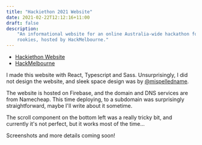 ```yaml
---
title: "Hackiethon 2021 Website"
date: 2021-02-22T12:12:16+11:00
draft: false
description:
    "An informational website for an online Australia-wide hackathon for
    rookies, hosted by HackMelbourne."
---
```


* [Hackiethon Website](https://hackiethon.hackmelb.org)
* [HackMelbourne](https://hackmelb.org)

I made this website with React, Typescript and Sass. Unsurprisingly, I did
not design the website, and sleek space design was by
[@mispelledname](https://github.com/mispelledname).

The website is hosted on Firebase, and the domain and DNS services are from
Namecheap. This time deploying, to a subdomain was surprisingly
straightforward, maybe I'll write about it sometime.

The scroll component on the bottom left was a really tricky bit, and currently
it's not perfect, but it works most of the time...

Screenshots and more details coming soon!
